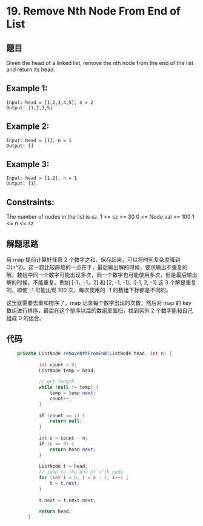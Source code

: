 # 19. Remove Nth Node From End of List

## 题目

Given the head of a linked list, remove the nth node from the end of the list and return its head.

## Example 1:
```
Input: head = [1,2,3,4,5], n = 2
Output: [1,2,3,5]
```

## Example 2:

```
Input: head = [1], n = 1
Output: []
```

## Example 3:

```
Input: head = [1,2], n = 1
Output: [1]
```

## Constraints:

The number of nodes in the list is sz.
1 <= sz <= 30
0 <= Node.val <= 100
1 <= n <= sz

## 解题思路

用 map 提前计算好任意 2 个数字之和，保存起来，可以将时间复杂度降到 O(n^2)。这一题比较麻烦的一点在于，最后输出解的时候，要求输出不重复的解。数组中同一个数字可能出现多次，同一个数字也可能使用多次，但是最后输出解的时候，不能重复。例如 [-1，-1，2] 和 [2, -1, -1]、[-1, 2, -1] 这 3 个解是重复的，即使 -1 可能出现 100 次，每次使用的 -1 的数组下标都是不同的。

这里就需要去重和排序了。map 记录每个数字出现的次数，然后对 map 的 key 数组进行排序，最后在这个排序以后的数组里面扫，找到另外 2 个数字能和自己组成 0 的组合。

## 代码

```java
    private ListNode removeNthFromEnd(ListNode head, int n) {
    
            int count = 0;
            ListNode temp = head;
    
            // get length
            while (null != temp) {
                temp = temp.next;
                count++;
            }
    
            if (count == 1) {
                return null;
            }
    
            int c = count - n;
            if (c == 0) {
                return head.next;
            }
    
            ListNode t = head;
            // jump to the end of n^th node
            for (int i = 0; i < c - 1; i++) {
                t = t.next;
            }
    
            t.next = t.next.next;
    
            return head;
        }
```